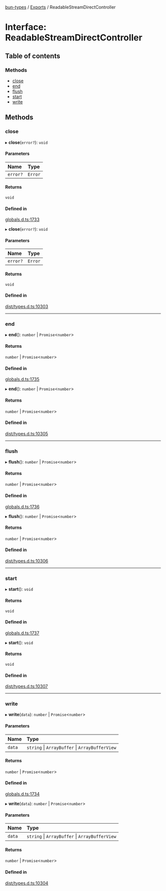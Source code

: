 [bun-types](https://github.com/oven-sh/bun-types/blob/master/api-docs/README.md) / [Exports](https://github.com/oven-sh/bun-types/blob/master/api-docs/modules.md) / ReadableStreamDirectController

# Interface: ReadableStreamDirectController

## Table of contents

### Methods

- [close](https://github.com/oven-sh/bun-types/blob/master/api-docs/interfaces/ReadableStreamDirectController.md#close)
- [end](https://github.com/oven-sh/bun-types/blob/master/api-docs/interfaces/ReadableStreamDirectController.md#end)
- [flush](https://github.com/oven-sh/bun-types/blob/master/api-docs/interfaces/ReadableStreamDirectController.md#flush)
- [start](https://github.com/oven-sh/bun-types/blob/master/api-docs/interfaces/ReadableStreamDirectController.md#start)
- [write](https://github.com/oven-sh/bun-types/blob/master/api-docs/interfaces/ReadableStreamDirectController.md#write)

## Methods

### close

▸ **close**(`error?`): `void`

#### Parameters

| Name | Type |
| :------ | :------ |
| `error?` | `Error` |

#### Returns

`void`

#### Defined in

[globals.d.ts:1733](https://github.com/valgaze/bun-types/blob/6f8dbf8/globals.d.ts#L1733)

▸ **close**(`error?`): `void`

#### Parameters

| Name | Type |
| :------ | :------ |
| `error?` | `Error` |

#### Returns

`void`

#### Defined in

[dist/types.d.ts:10303](https://github.com/valgaze/bun-types/blob/6f8dbf8/dist/types.d.ts#L10303)

___

### end

▸ **end**(): `number` \| `Promise`<`number`\>

#### Returns

`number` \| `Promise`<`number`\>

#### Defined in

[globals.d.ts:1735](https://github.com/valgaze/bun-types/blob/6f8dbf8/globals.d.ts#L1735)

▸ **end**(): `number` \| `Promise`<`number`\>

#### Returns

`number` \| `Promise`<`number`\>

#### Defined in

[dist/types.d.ts:10305](https://github.com/valgaze/bun-types/blob/6f8dbf8/dist/types.d.ts#L10305)

___

### flush

▸ **flush**(): `number` \| `Promise`<`number`\>

#### Returns

`number` \| `Promise`<`number`\>

#### Defined in

[globals.d.ts:1736](https://github.com/valgaze/bun-types/blob/6f8dbf8/globals.d.ts#L1736)

▸ **flush**(): `number` \| `Promise`<`number`\>

#### Returns

`number` \| `Promise`<`number`\>

#### Defined in

[dist/types.d.ts:10306](https://github.com/valgaze/bun-types/blob/6f8dbf8/dist/types.d.ts#L10306)

___

### start

▸ **start**(): `void`

#### Returns

`void`

#### Defined in

[globals.d.ts:1737](https://github.com/valgaze/bun-types/blob/6f8dbf8/globals.d.ts#L1737)

▸ **start**(): `void`

#### Returns

`void`

#### Defined in

[dist/types.d.ts:10307](https://github.com/valgaze/bun-types/blob/6f8dbf8/dist/types.d.ts#L10307)

___

### write

▸ **write**(`data`): `number` \| `Promise`<`number`\>

#### Parameters

| Name | Type |
| :------ | :------ |
| `data` | `string` \| `ArrayBuffer` \| `ArrayBufferView` |

#### Returns

`number` \| `Promise`<`number`\>

#### Defined in

[globals.d.ts:1734](https://github.com/valgaze/bun-types/blob/6f8dbf8/globals.d.ts#L1734)

▸ **write**(`data`): `number` \| `Promise`<`number`\>

#### Parameters

| Name | Type |
| :------ | :------ |
| `data` | `string` \| `ArrayBuffer` \| `ArrayBufferView` |

#### Returns

`number` \| `Promise`<`number`\>

#### Defined in

[dist/types.d.ts:10304](https://github.com/valgaze/bun-types/blob/6f8dbf8/dist/types.d.ts#L10304)
